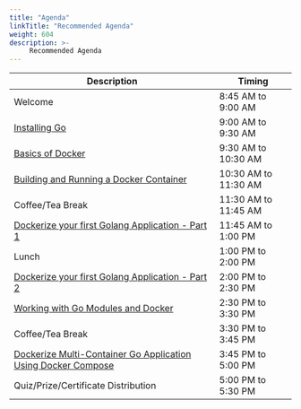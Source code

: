 ```yaml
---
title: "Agenda"
linkTitle: "Recommended Agenda"
weight: 604
description: >-
     Recommended Agenda
---
```



| Description | Timing |
| --- | --- |
| Welcome | 8:45 AM to 9:00 AM |
| [Installing Go](../prerequisite/) | 9:00 AM to 9:30 AM |
| [Basics of Docker](../basics/) | 9:30 AM to 10:30 AM |
| [Building and Running a Docker Container](../building/) | 10:30 AM to 11:30 AM |
| Coffee/Tea Break | 11:30 AM to 11:45 AM |
| [Dockerize your first Golang Application - Part 1 ](../golangapp/) |  11:45 AM to 1:00 PM|
| Lunch | 1:00 PM to 2:00 PM |
| [Dockerize your first Golang Application - Part 2 ](../golangapp/) |  2:00 PM to 2:30 PM |
| [Working with Go Modules and Docker](../gomodules/) | 2:30 PM to 3:30 PM |
| Coffee/Tea Break | 3:30 PM to 3:45 PM |
| [Dockerize Multi-Container Go Application Using Docker Compose](../compose/) | 3:45 PM to 5:00 PM |
| Quiz/Prize/Certificate Distribution | 5:00 PM to 5:30 PM |
